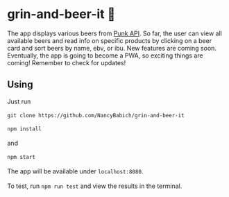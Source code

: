 # grin-and-beer-it :beer:
The app displays various beers from [Punk API](https://punkapi.com/). So far, the user can view all available beers and read info on specific products by clicking on a beer card and sort beers by name, ebv, or ibu. New features are coming soon. Eventually, the app is going to become a PWA, so exciting things are coming! Remember to check for updates!

## Using
Just run</br></br>
`git clone https://github.com/NancyBabich/grin-and-beer-it`</br></br>
`npm install`</br></br>
and</br></br>
`npm start`</br></br>
The app will be available under `localhost:8080`.</br></br>
To test, run `npm run test` and view the results in the terminal.

